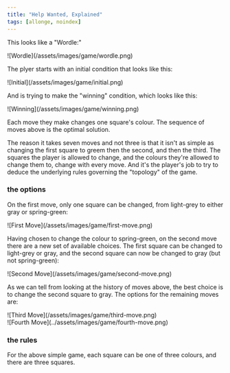 ```yaml
---
title: "Help Wanted, Explained"
tags: [allonge, noindex]
---
```


This looks like a "Wordle:"

<div width=290>![Wordle](/assets/images/game/wordle.png)</div>

The plyer starts with an initial condition that looks like this:

<div width=290>![Initial](/assets/images/game/initial.png)</div>

And is trying to make the "winning" condition, which looks like this:

<div width=290>![Winning](/assets/images/game/winning.png)</div>

Each move they make changes one square's colour. The sequence of moves above is the optimal solution.

The reason it takes seven moves and not three is that it isn't as simple as changing the first square to greem then the second, and then the third. The squares the player is allowed to change, and the colours they're allowed to change them to, change with every move. And it's the player's job to try to deduce the underlying rules governing the "topology" of the game.

### the options

On the first move, only one square can be changed, from light-grey to either gray or spring-green:

<div width=290>![First Move](/assets/images/game/first-move.png)</div>

Having chosen to change the colour to spring-green, on the second move there are a new set of available choices. The first square can be changed to light-grey or gray, and the second square can now be changed to gray (but not spring-green):

<div width=290>![Second Move](/assets/images/game/second-move.png)</div>

As we can tell from looking at the history of moves above, the best choice is to change the second square to gray. The options for the remaining moves are:

<div width=290>![Third Move](/assets/images/game/third-move.png)</div>

<div width=290>![Fourth Move](../assets/images/game/fourth-move.png)</div>


### the rules

For the above simple game, each square can be one of three colours, and there are three squares.